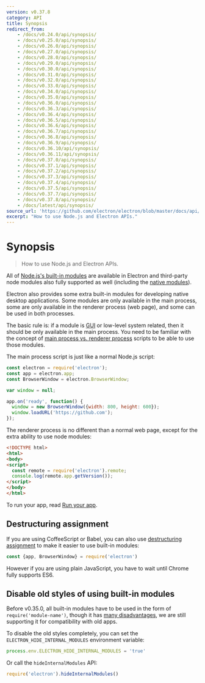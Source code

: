```yaml
---
version: v0.37.8
category: API
title: Synopsis
redirect_from:
    - /docs/v0.24.0/api/synopsis/
    - /docs/v0.25.0/api/synopsis/
    - /docs/v0.26.0/api/synopsis/
    - /docs/v0.27.0/api/synopsis/
    - /docs/v0.28.0/api/synopsis/
    - /docs/v0.29.0/api/synopsis/
    - /docs/v0.30.0/api/synopsis/
    - /docs/v0.31.0/api/synopsis/
    - /docs/v0.32.0/api/synopsis/
    - /docs/v0.33.0/api/synopsis/
    - /docs/v0.34.0/api/synopsis/
    - /docs/v0.35.0/api/synopsis/
    - /docs/v0.36.0/api/synopsis/
    - /docs/v0.36.3/api/synopsis/
    - /docs/v0.36.4/api/synopsis/
    - /docs/v0.36.5/api/synopsis/
    - /docs/v0.36.6/api/synopsis/
    - /docs/v0.36.7/api/synopsis/
    - /docs/v0.36.8/api/synopsis/
    - /docs/v0.36.9/api/synopsis/
    - /docs/v0.36.10/api/synopsis/
    - /docs/v0.36.11/api/synopsis/
    - /docs/v0.37.0/api/synopsis/
    - /docs/v0.37.1/api/synopsis/
    - /docs/v0.37.2/api/synopsis/
    - /docs/v0.37.3/api/synopsis/
    - /docs/v0.37.4/api/synopsis/
    - /docs/v0.37.5/api/synopsis/
    - /docs/v0.37.7/api/synopsis/
    - /docs/v0.37.8/api/synopsis/
    - /docs/latest/api/synopsis/
source_url: 'https://github.com/electron/electron/blob/master/docs/api/synopsis.md'
excerpt: "How to use Node.js and Electron APIs."
---
```


# Synopsis

> How to use Node.js and Electron APIs.

All of [Node.js's built-in modules](http://nodejs.org/api/) are available in
Electron and third-party node modules also fully supported as well (including
the [native modules](http://electron.atom.io/docs/v0.37.8/tutorial/using-native-node-modules)).

Electron also provides some extra built-in modules for developing native
desktop applications. Some modules are only available in the main process, some
are only available in the renderer process (web page), and some can be used in
both processes.

The basic rule is: if a module is [GUI][gui] or low-level system related, then
it should be only available in the main process. You need to be familiar with
the concept of [main process vs. renderer process](http://electron.atom.io/docs/v0.37.8/tutorial/quick-start#the-main-process)
scripts to be able to use those modules.

The main process script is just like a normal Node.js script:

```javascript
const electron = require('electron');
const app = electron.app;
const BrowserWindow = electron.BrowserWindow;

var window = null;

app.on('ready', function() {
  window = new BrowserWindow({width: 800, height: 600});
  window.loadURL('https://github.com');
});
```

The renderer process is no different than a normal web page, except for the
extra ability to use node modules:

```html
<!DOCTYPE html>
<html>
<body>
<script>
  const remote = require('electron').remote;
  console.log(remote.app.getVersion());
</script>
</body>
</html>
```

To run your app, read [Run your app](http://electron.atom.io/docs/v0.37.8/tutorial/quick-start#run-your-app).

## Destructuring assignment

If you are using CoffeeScript or Babel, you can also use
[destructuring assignment][destructuring-assignment] to make it easier to use
built-in modules:

```javascript
const {app, BrowserWindow} = require('electron')
```

However if you are using plain JavaScript, you have to wait until Chrome fully
supports ES6.

## Disable old styles of using built-in modules

Before v0.35.0, all built-in modules have to be used in the form of
`require('module-name')`, though it has [many disadvantages][issue-387], we are
still supporting it for compatibility with old apps.

To disable the old styles completely, you can set the
`ELECTRON_HIDE_INTERNAL_MODULES` environment variable:

```javascript
process.env.ELECTRON_HIDE_INTERNAL_MODULES = 'true'
```

Or call the `hideInternalModules` API:

```javascript
require('electron').hideInternalModules()
```

[gui]: https://en.wikipedia.org/wiki/Graphical_user_interface
[destructuring-assignment]: https://developer.mozilla.org/en-US/docs/Web/JavaScript/Reference/Operators/Destructuring_assignment
[issue-387]: https://github.com/electron/electron/issues/387
